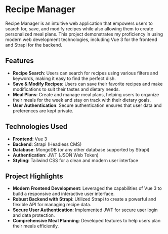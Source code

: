 # Recipe Manager

Recipe Manager is an intuitive web application that empowers users to search for, save, and modify recipes while also allowing them to create personalized meal plans. This project demonstrates my proficiency in using modern web development technologies, including Vue 3 for the frontend and Strapi for the backend.

## Features

- **Recipe Search**: Users can search for recipes using various filters and keywords, making it easy to find the perfect dish.
- **Save & Modify Recipes**: Users can save their favorite recipes and make modifications to suit their tastes and dietary needs.
- **Meal Plans**: Create and manage meal plans, helping users to organize their meals for the week and stay on track with their dietary goals.
- **User Authentication**: Secure authentication ensures that user data and preferences are kept private.

## Technologies Used

- **Frontend**: Vue 3
- **Backend**: Strapi (Headless CMS)
- **Database**: MongoDB (or any other database supported by Strapi)
- **Authentication**: JWT (JSON Web Token)
- **Styling**: Tailwind CSS for a clean and modern user interface

## Project Highlights

- **Modern Frontend Development**: Leveraged the capabilities of Vue 3 to build a responsive and interactive user interface.
- **Robust Backend with Strapi**: Utilized Strapi to create a powerful and flexible API for managing recipe data.
- **Secure User Authentication**: Implemented JWT for secure user login and data protection.
- **Comprehensive Meal Planning**: Developed features to help users plan their meals efficiently.
